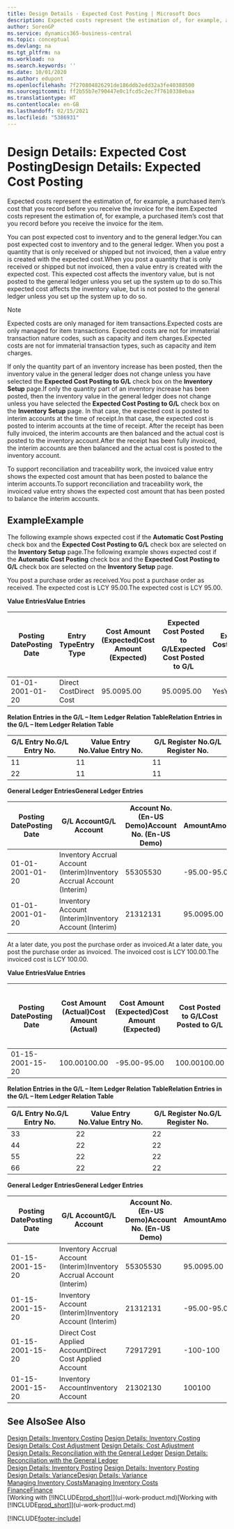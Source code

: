 ```yaml
---
title: Design Details - Expected Cost Posting | Microsoft Docs
description: Expected costs represent the estimation of, for example, a purchased item’s cost that you record before you receive the invoice for the item.
author: SorenGP
ms.service: dynamics365-business-central
ms.topic: conceptual
ms.devlang: na
ms.tgt_pltfrm: na
ms.workload: na
ms.search.keywords: ''
ms.date: 10/01/2020
ms.author: edupont
ms.openlocfilehash: 7f270804826291de186ddb2edd32a3fe40388500
ms.sourcegitcommit: ff2b55b7e790447e0c1fcd5c2ec7f7610338ebaa
ms.translationtype: HT
ms.contentlocale: en-GB
ms.lasthandoff: 02/15/2021
ms.locfileid: "5386931"
---
```

# <a name="design-details-expected-cost-posting"></a><span data-ttu-id="7e2f0-103">Design Details: Expected Cost Posting</span><span class="sxs-lookup"><span data-stu-id="7e2f0-103">Design Details: Expected Cost Posting</span></span>
<span data-ttu-id="7e2f0-104">Expected costs represent the estimation of, for example, a purchased item’s cost that you record before you receive the invoice for the item.</span><span class="sxs-lookup"><span data-stu-id="7e2f0-104">Expected costs represent the estimation of, for example, a purchased item’s cost that you record before you receive the invoice for the item.</span></span>  

 <span data-ttu-id="7e2f0-105">You can post expected cost to inventory and to the general ledger.</span><span class="sxs-lookup"><span data-stu-id="7e2f0-105">You can post expected cost to inventory and to the general ledger.</span></span> <span data-ttu-id="7e2f0-106">When you post a quantity that is only received or shipped but not invoiced, then a value entry is created with the expected cost.</span><span class="sxs-lookup"><span data-stu-id="7e2f0-106">When you post a quantity that is only received or shipped but not invoiced, then a value entry is created with the expected cost.</span></span> <span data-ttu-id="7e2f0-107">This expected cost affects the inventory value, but is not posted to the general ledger unless you set up the system up to do so.</span><span class="sxs-lookup"><span data-stu-id="7e2f0-107">This expected cost affects the inventory value, but is not posted to the general ledger unless you set up the system up to do so.</span></span>  

> [!NOTE]  
>  <span data-ttu-id="7e2f0-108">Expected costs are only managed for item transactions.</span><span class="sxs-lookup"><span data-stu-id="7e2f0-108">Expected costs are only managed for item transactions.</span></span> <span data-ttu-id="7e2f0-109">Expected costs are not for immaterial transaction nature codes, such as capacity and item charges.</span><span class="sxs-lookup"><span data-stu-id="7e2f0-109">Expected costs are not for immaterial transaction types, such as capacity and item charges.</span></span>  

 <span data-ttu-id="7e2f0-110">If only the quantity part of an inventory increase has been posted, then the inventory value in the general ledger does not change unless you have selected the **Expected Cost Posting to G/L** check box on the **Inventory Setup** page.</span><span class="sxs-lookup"><span data-stu-id="7e2f0-110">If only the quantity part of an inventory increase has been posted, then the inventory value in the general ledger does not change unless you have selected the **Expected Cost Posting to G/L** check box on the **Inventory Setup** page.</span></span> <span data-ttu-id="7e2f0-111">In that case, the expected cost is posted to interim accounts at the time of receipt.</span><span class="sxs-lookup"><span data-stu-id="7e2f0-111">In that case, the expected cost is posted to interim accounts at the time of receipt.</span></span> <span data-ttu-id="7e2f0-112">After the receipt has been fully invoiced, the interim accounts are then balanced and the actual cost is posted to the inventory account.</span><span class="sxs-lookup"><span data-stu-id="7e2f0-112">After the receipt has been fully invoiced, the interim accounts are then balanced and the actual cost is posted to the inventory account.</span></span>  

 <span data-ttu-id="7e2f0-113">To support reconciliation and traceability work, the invoiced value entry shows the expected cost amount that has been posted to balance the interim accounts.</span><span class="sxs-lookup"><span data-stu-id="7e2f0-113">To support reconciliation and traceability work, the invoiced value entry shows the expected cost amount that has been posted to balance the interim accounts.</span></span>  

## <a name="example"></a><span data-ttu-id="7e2f0-114">Example</span><span class="sxs-lookup"><span data-stu-id="7e2f0-114">Example</span></span>  
 <span data-ttu-id="7e2f0-115">The following example shows expected cost if the **Automatic Cost Posting** check box and the **Expected Cost Posting to G/L** check box are selected on the **Inventory Setup** page.</span><span class="sxs-lookup"><span data-stu-id="7e2f0-115">The following example shows expected cost if the **Automatic Cost Posting** check box and the **Expected Cost Posting to G/L** check box are selected on the **Inventory Setup** page.</span></span>  

 <span data-ttu-id="7e2f0-116">You post a purchase order as received.</span><span class="sxs-lookup"><span data-stu-id="7e2f0-116">You post a purchase order as received.</span></span> <span data-ttu-id="7e2f0-117">The expected cost is LCY 95.00.</span><span class="sxs-lookup"><span data-stu-id="7e2f0-117">The expected cost is LCY 95.00.</span></span>  

 <span data-ttu-id="7e2f0-118">**Value Entries**</span><span class="sxs-lookup"><span data-stu-id="7e2f0-118">**Value Entries**</span></span>  

|<span data-ttu-id="7e2f0-119">Posting Date</span><span class="sxs-lookup"><span data-stu-id="7e2f0-119">Posting Date</span></span>|<span data-ttu-id="7e2f0-120">Entry Type</span><span class="sxs-lookup"><span data-stu-id="7e2f0-120">Entry Type</span></span>|<span data-ttu-id="7e2f0-121">Cost Amount (Expected)</span><span class="sxs-lookup"><span data-stu-id="7e2f0-121">Cost Amount (Expected)</span></span>|<span data-ttu-id="7e2f0-122">Expected Cost Posted to G/L</span><span class="sxs-lookup"><span data-stu-id="7e2f0-122">Expected Cost Posted to G/L</span></span>|<span data-ttu-id="7e2f0-123">Expected Cost</span><span class="sxs-lookup"><span data-stu-id="7e2f0-123">Expected Cost</span></span>|<span data-ttu-id="7e2f0-124">Item Ledger Entry No.</span><span class="sxs-lookup"><span data-stu-id="7e2f0-124">Item Ledger Entry No.</span></span>|<span data-ttu-id="7e2f0-125">Entry No.</span><span class="sxs-lookup"><span data-stu-id="7e2f0-125">Entry No.</span></span>|  
|------------------|----------------|------------------------------|----------------------------------|-------------------|---------------------------|---------------|  
|<span data-ttu-id="7e2f0-126">01-01-20</span><span class="sxs-lookup"><span data-stu-id="7e2f0-126">01-01-20</span></span>|<span data-ttu-id="7e2f0-127">Direct Cost</span><span class="sxs-lookup"><span data-stu-id="7e2f0-127">Direct Cost</span></span>|<span data-ttu-id="7e2f0-128">95.00</span><span class="sxs-lookup"><span data-stu-id="7e2f0-128">95.00</span></span>|<span data-ttu-id="7e2f0-129">95.00</span><span class="sxs-lookup"><span data-stu-id="7e2f0-129">95.00</span></span>|<span data-ttu-id="7e2f0-130">Yes</span><span class="sxs-lookup"><span data-stu-id="7e2f0-130">Yes</span></span>|<span data-ttu-id="7e2f0-131">1</span><span class="sxs-lookup"><span data-stu-id="7e2f0-131">1</span></span>|<span data-ttu-id="7e2f0-132">1</span><span class="sxs-lookup"><span data-stu-id="7e2f0-132">1</span></span>|  

 <span data-ttu-id="7e2f0-133">**Relation Entries in the G/L – Item Ledger Relation Table**</span><span class="sxs-lookup"><span data-stu-id="7e2f0-133">**Relation Entries in the G/L – Item Ledger Relation Table**</span></span>  

|<span data-ttu-id="7e2f0-134">G/L Entry No.</span><span class="sxs-lookup"><span data-stu-id="7e2f0-134">G/L Entry No.</span></span>|<span data-ttu-id="7e2f0-135">Value Entry No.</span><span class="sxs-lookup"><span data-stu-id="7e2f0-135">Value Entry No.</span></span>|<span data-ttu-id="7e2f0-136">G/L Register No.</span><span class="sxs-lookup"><span data-stu-id="7e2f0-136">G/L Register No.</span></span>|  
|--------------------|---------------------|-----------------------|  
|<span data-ttu-id="7e2f0-137">1</span><span class="sxs-lookup"><span data-stu-id="7e2f0-137">1</span></span>|<span data-ttu-id="7e2f0-138">1</span><span class="sxs-lookup"><span data-stu-id="7e2f0-138">1</span></span>|<span data-ttu-id="7e2f0-139">1</span><span class="sxs-lookup"><span data-stu-id="7e2f0-139">1</span></span>|  
|<span data-ttu-id="7e2f0-140">2</span><span class="sxs-lookup"><span data-stu-id="7e2f0-140">2</span></span>|<span data-ttu-id="7e2f0-141">1</span><span class="sxs-lookup"><span data-stu-id="7e2f0-141">1</span></span>|<span data-ttu-id="7e2f0-142">1</span><span class="sxs-lookup"><span data-stu-id="7e2f0-142">1</span></span>|  

 <span data-ttu-id="7e2f0-143">**General Ledger Entries**</span><span class="sxs-lookup"><span data-stu-id="7e2f0-143">**General Ledger Entries**</span></span>  

|<span data-ttu-id="7e2f0-144">Posting Date</span><span class="sxs-lookup"><span data-stu-id="7e2f0-144">Posting Date</span></span>|<span data-ttu-id="7e2f0-145">G/L Account</span><span class="sxs-lookup"><span data-stu-id="7e2f0-145">G/L Account</span></span>|<span data-ttu-id="7e2f0-146">Account No. (En-US Demo)</span><span class="sxs-lookup"><span data-stu-id="7e2f0-146">Account No. (En-US Demo)</span></span>|<span data-ttu-id="7e2f0-147">Amount</span><span class="sxs-lookup"><span data-stu-id="7e2f0-147">Amount</span></span>|<span data-ttu-id="7e2f0-148">Entry No.</span><span class="sxs-lookup"><span data-stu-id="7e2f0-148">Entry No.</span></span>|  
|------------------|------------------|---------------------------------|------------|---------------|  
|<span data-ttu-id="7e2f0-149">01-01-20</span><span class="sxs-lookup"><span data-stu-id="7e2f0-149">01-01-20</span></span>|<span data-ttu-id="7e2f0-150">Inventory Accrual Account (Interim)</span><span class="sxs-lookup"><span data-stu-id="7e2f0-150">Inventory Accrual Account (Interim)</span></span>|<span data-ttu-id="7e2f0-151">5530</span><span class="sxs-lookup"><span data-stu-id="7e2f0-151">5530</span></span>|<span data-ttu-id="7e2f0-152">-95.00</span><span class="sxs-lookup"><span data-stu-id="7e2f0-152">-95.00</span></span>|<span data-ttu-id="7e2f0-153">2</span><span class="sxs-lookup"><span data-stu-id="7e2f0-153">2</span></span>|  
|<span data-ttu-id="7e2f0-154">01-01-20</span><span class="sxs-lookup"><span data-stu-id="7e2f0-154">01-01-20</span></span>|<span data-ttu-id="7e2f0-155">Inventory Account (Interim)</span><span class="sxs-lookup"><span data-stu-id="7e2f0-155">Inventory Account (Interim)</span></span>|<span data-ttu-id="7e2f0-156">2131</span><span class="sxs-lookup"><span data-stu-id="7e2f0-156">2131</span></span>|<span data-ttu-id="7e2f0-157">95.00</span><span class="sxs-lookup"><span data-stu-id="7e2f0-157">95.00</span></span>|<span data-ttu-id="7e2f0-158">1</span><span class="sxs-lookup"><span data-stu-id="7e2f0-158">1</span></span>|  

 <span data-ttu-id="7e2f0-159">At a later date, you post the purchase order as invoiced.</span><span class="sxs-lookup"><span data-stu-id="7e2f0-159">At a later date, you post the purchase order as invoiced.</span></span> <span data-ttu-id="7e2f0-160">The invoiced cost is LCY 100.00.</span><span class="sxs-lookup"><span data-stu-id="7e2f0-160">The invoiced cost is LCY 100.00.</span></span>  

 <span data-ttu-id="7e2f0-161">**Value Entries**</span><span class="sxs-lookup"><span data-stu-id="7e2f0-161">**Value Entries**</span></span>  

|<span data-ttu-id="7e2f0-162">Posting Date</span><span class="sxs-lookup"><span data-stu-id="7e2f0-162">Posting Date</span></span>|<span data-ttu-id="7e2f0-163">Cost Amount (Actual)</span><span class="sxs-lookup"><span data-stu-id="7e2f0-163">Cost Amount (Actual)</span></span>|<span data-ttu-id="7e2f0-164">Cost Amount (Expected)</span><span class="sxs-lookup"><span data-stu-id="7e2f0-164">Cost Amount (Expected)</span></span>|<span data-ttu-id="7e2f0-165">Cost Posted to G/L</span><span class="sxs-lookup"><span data-stu-id="7e2f0-165">Cost Posted to G/L</span></span>|<span data-ttu-id="7e2f0-166">Expected Cost</span><span class="sxs-lookup"><span data-stu-id="7e2f0-166">Expected Cost</span></span>|<span data-ttu-id="7e2f0-167">Item Ledger Entry No.</span><span class="sxs-lookup"><span data-stu-id="7e2f0-167">Item Ledger Entry No.</span></span>|<span data-ttu-id="7e2f0-168">Entry No.</span><span class="sxs-lookup"><span data-stu-id="7e2f0-168">Entry No.</span></span>|  
|------------------|----------------------------|------------------------------|-------------------------|-------------------|---------------------------|---------------|  
|<span data-ttu-id="7e2f0-169">01-15-20</span><span class="sxs-lookup"><span data-stu-id="7e2f0-169">01-15-20</span></span>|<span data-ttu-id="7e2f0-170">100.00</span><span class="sxs-lookup"><span data-stu-id="7e2f0-170">100.00</span></span>|<span data-ttu-id="7e2f0-171">-95.00</span><span class="sxs-lookup"><span data-stu-id="7e2f0-171">-95.00</span></span>|<span data-ttu-id="7e2f0-172">100.00</span><span class="sxs-lookup"><span data-stu-id="7e2f0-172">100.00</span></span>|<span data-ttu-id="7e2f0-173">No</span><span class="sxs-lookup"><span data-stu-id="7e2f0-173">No</span></span>|<span data-ttu-id="7e2f0-174">1</span><span class="sxs-lookup"><span data-stu-id="7e2f0-174">1</span></span>|<span data-ttu-id="7e2f0-175">2</span><span class="sxs-lookup"><span data-stu-id="7e2f0-175">2</span></span>|  

 <span data-ttu-id="7e2f0-176">**Relation Entries in the G/L – Item Ledger Relation Table**</span><span class="sxs-lookup"><span data-stu-id="7e2f0-176">**Relation Entries in the G/L – Item Ledger Relation Table**</span></span>  

|<span data-ttu-id="7e2f0-177">G/L Entry No.</span><span class="sxs-lookup"><span data-stu-id="7e2f0-177">G/L Entry No.</span></span>|<span data-ttu-id="7e2f0-178">Value Entry No.</span><span class="sxs-lookup"><span data-stu-id="7e2f0-178">Value Entry No.</span></span>|<span data-ttu-id="7e2f0-179">G/L Register No.</span><span class="sxs-lookup"><span data-stu-id="7e2f0-179">G/L Register No.</span></span>|  
|--------------------|---------------------|-----------------------|  
|<span data-ttu-id="7e2f0-180">3</span><span class="sxs-lookup"><span data-stu-id="7e2f0-180">3</span></span>|<span data-ttu-id="7e2f0-181">2</span><span class="sxs-lookup"><span data-stu-id="7e2f0-181">2</span></span>|<span data-ttu-id="7e2f0-182">2</span><span class="sxs-lookup"><span data-stu-id="7e2f0-182">2</span></span>|  
|<span data-ttu-id="7e2f0-183">4</span><span class="sxs-lookup"><span data-stu-id="7e2f0-183">4</span></span>|<span data-ttu-id="7e2f0-184">2</span><span class="sxs-lookup"><span data-stu-id="7e2f0-184">2</span></span>|<span data-ttu-id="7e2f0-185">2</span><span class="sxs-lookup"><span data-stu-id="7e2f0-185">2</span></span>|  
|<span data-ttu-id="7e2f0-186">5</span><span class="sxs-lookup"><span data-stu-id="7e2f0-186">5</span></span>|<span data-ttu-id="7e2f0-187">2</span><span class="sxs-lookup"><span data-stu-id="7e2f0-187">2</span></span>|<span data-ttu-id="7e2f0-188">2</span><span class="sxs-lookup"><span data-stu-id="7e2f0-188">2</span></span>|  
|<span data-ttu-id="7e2f0-189">6</span><span class="sxs-lookup"><span data-stu-id="7e2f0-189">6</span></span>|<span data-ttu-id="7e2f0-190">2</span><span class="sxs-lookup"><span data-stu-id="7e2f0-190">2</span></span>|<span data-ttu-id="7e2f0-191">2</span><span class="sxs-lookup"><span data-stu-id="7e2f0-191">2</span></span>|  

 <span data-ttu-id="7e2f0-192">**General Ledger Entries**</span><span class="sxs-lookup"><span data-stu-id="7e2f0-192">**General Ledger Entries**</span></span>  

|<span data-ttu-id="7e2f0-193">Posting Date</span><span class="sxs-lookup"><span data-stu-id="7e2f0-193">Posting Date</span></span>|<span data-ttu-id="7e2f0-194">G/L Account</span><span class="sxs-lookup"><span data-stu-id="7e2f0-194">G/L Account</span></span>|<span data-ttu-id="7e2f0-195">Account No. (En-US Demo)</span><span class="sxs-lookup"><span data-stu-id="7e2f0-195">Account No. (En-US Demo)</span></span>|<span data-ttu-id="7e2f0-196">Amount</span><span class="sxs-lookup"><span data-stu-id="7e2f0-196">Amount</span></span>|<span data-ttu-id="7e2f0-197">Entry No.</span><span class="sxs-lookup"><span data-stu-id="7e2f0-197">Entry No.</span></span>|  
|------------------|------------------|---------------------------------|------------|---------------|  
|<span data-ttu-id="7e2f0-198">01-15-20</span><span class="sxs-lookup"><span data-stu-id="7e2f0-198">01-15-20</span></span>|<span data-ttu-id="7e2f0-199">Inventory Accrual Account (Interim)</span><span class="sxs-lookup"><span data-stu-id="7e2f0-199">Inventory Accrual Account (Interim)</span></span>|<span data-ttu-id="7e2f0-200">5530</span><span class="sxs-lookup"><span data-stu-id="7e2f0-200">5530</span></span>|<span data-ttu-id="7e2f0-201">95.00</span><span class="sxs-lookup"><span data-stu-id="7e2f0-201">95.00</span></span>|<span data-ttu-id="7e2f0-202">4</span><span class="sxs-lookup"><span data-stu-id="7e2f0-202">4</span></span>|  
|<span data-ttu-id="7e2f0-203">01-15-20</span><span class="sxs-lookup"><span data-stu-id="7e2f0-203">01-15-20</span></span>|<span data-ttu-id="7e2f0-204">Inventory Account (Interim)</span><span class="sxs-lookup"><span data-stu-id="7e2f0-204">Inventory Account (Interim)</span></span>|<span data-ttu-id="7e2f0-205">2131</span><span class="sxs-lookup"><span data-stu-id="7e2f0-205">2131</span></span>|<span data-ttu-id="7e2f0-206">-95.00</span><span class="sxs-lookup"><span data-stu-id="7e2f0-206">-95.00</span></span>|<span data-ttu-id="7e2f0-207">3</span><span class="sxs-lookup"><span data-stu-id="7e2f0-207">3</span></span>|  
|<span data-ttu-id="7e2f0-208">01-15-20</span><span class="sxs-lookup"><span data-stu-id="7e2f0-208">01-15-20</span></span>|<span data-ttu-id="7e2f0-209">Direct Cost Applied Account</span><span class="sxs-lookup"><span data-stu-id="7e2f0-209">Direct Cost Applied Account</span></span>|<span data-ttu-id="7e2f0-210">7291</span><span class="sxs-lookup"><span data-stu-id="7e2f0-210">7291</span></span>|<span data-ttu-id="7e2f0-211">-100</span><span class="sxs-lookup"><span data-stu-id="7e2f0-211">-100</span></span>|<span data-ttu-id="7e2f0-212">6</span><span class="sxs-lookup"><span data-stu-id="7e2f0-212">6</span></span>|  
|<span data-ttu-id="7e2f0-213">01-15-20</span><span class="sxs-lookup"><span data-stu-id="7e2f0-213">01-15-20</span></span>|<span data-ttu-id="7e2f0-214">Inventory Account</span><span class="sxs-lookup"><span data-stu-id="7e2f0-214">Inventory Account</span></span>|<span data-ttu-id="7e2f0-215">2130</span><span class="sxs-lookup"><span data-stu-id="7e2f0-215">2130</span></span>|<span data-ttu-id="7e2f0-216">100</span><span class="sxs-lookup"><span data-stu-id="7e2f0-216">100</span></span>|<span data-ttu-id="7e2f0-217">5</span><span class="sxs-lookup"><span data-stu-id="7e2f0-217">5</span></span>|  

## <a name="see-also"></a><span data-ttu-id="7e2f0-218">See Also</span><span class="sxs-lookup"><span data-stu-id="7e2f0-218">See Also</span></span>
 <span data-ttu-id="7e2f0-219">[Design Details: Inventory Costing](design-details-inventory-costing.md) </span><span class="sxs-lookup"><span data-stu-id="7e2f0-219">[Design Details: Inventory Costing](design-details-inventory-costing.md) </span></span>  
 <span data-ttu-id="7e2f0-220">[Design Details: Cost Adjustment](design-details-cost-adjustment.md) </span><span class="sxs-lookup"><span data-stu-id="7e2f0-220">[Design Details: Cost Adjustment](design-details-cost-adjustment.md) </span></span>  
 <span data-ttu-id="7e2f0-221">[Design Details: Reconciliation with the General Ledger](design-details-reconciliation-with-the-general-ledger.md) </span><span class="sxs-lookup"><span data-stu-id="7e2f0-221">[Design Details: Reconciliation with the General Ledger](design-details-reconciliation-with-the-general-ledger.md) </span></span>  
 <span data-ttu-id="7e2f0-222">[Design Details: Inventory Posting](design-details-inventory-posting.md) </span><span class="sxs-lookup"><span data-stu-id="7e2f0-222">[Design Details: Inventory Posting](design-details-inventory-posting.md) </span></span>  
 [<span data-ttu-id="7e2f0-223">Design Details: Variance</span><span class="sxs-lookup"><span data-stu-id="7e2f0-223">Design Details: Variance</span></span>](design-details-variance.md)  
 [<span data-ttu-id="7e2f0-224">Managing Inventory Costs</span><span class="sxs-lookup"><span data-stu-id="7e2f0-224">Managing Inventory Costs</span></span>](finance-manage-inventory-costs.md)  
 [<span data-ttu-id="7e2f0-225">Finance</span><span class="sxs-lookup"><span data-stu-id="7e2f0-225">Finance</span></span>](finance.md)  
 <span data-ttu-id="7e2f0-226">[Working with [!INCLUDE[prod_short](includes/prod_short.md)]](ui-work-product.md)</span><span class="sxs-lookup"><span data-stu-id="7e2f0-226">[Working with [!INCLUDE[prod_short](includes/prod_short.md)]](ui-work-product.md)</span></span>


[!INCLUDE[footer-include](includes/footer-banner.md)]